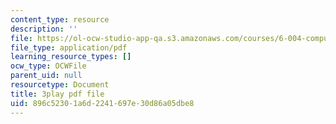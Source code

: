 ```yaml
---
content_type: resource
description: ''
file: https://ol-ocw-studio-app-qa.s3.amazonaws.com/courses/6-004-computation-structures-spring-2017/896c52301a6d2241697e30d86a05dbe8_ffgPLOLPCYU.pdf
file_type: application/pdf
learning_resource_types: []
ocw_type: OCWFile
parent_uid: null
resourcetype: Document
title: 3play pdf file
uid: 896c5230-1a6d-2241-697e-30d86a05dbe8
---
```

